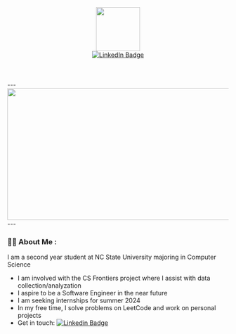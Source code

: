 <div id="header" align="center">
  <img src="https://media.giphy.com/media/IWiAPmq1HS9QZRu8PT/giphy-downsized-large.gif" width="100"/>
</div>
<div id="badges" align="center">
  <a href="https://www.linkedin.com/in/evelyn-morado/">
  <img src="https://img.shields.io/badge/LinkedIn-blue?style=for-the-badge&logo=linkedin&logoColor=white" alt="LinkedIn Badge"/>
  </a>
</div>
</br>
</br>
</br>
---
<div align="center">
  <img src="https://media.giphy.com/media/l46Cy1rHbQ92uuLXa/giphy.gif" width="600" height="300"/>
</div>
---

### :woman_technologist: About Me :
I am a second year student at NC State University majoring in Computer Science
- I am involved with the CS Frontiers project where I assist with data collection/analyzation
- I aspire to be a Software Engineer in the near future
- I am seeking internships for summer 2024
- In my free time, I solve problems on LeetCode and work on personal projects
- Get in touch: [![Linkedin Badge](https://img.shields.io/badge/-kakbar-blue?style=flat&logo=Linkedin&logoColor=white)]("https://www.linkedin.com/in/evelyn-morado/)
